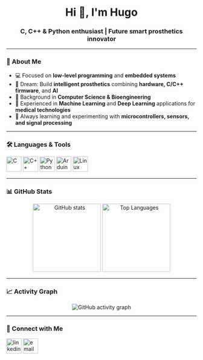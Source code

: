 <h1 align="center">Hi 👋, I'm Hugo</h1>
<h3 align="center">C, C++ & Python enthusiast | Future smart prosthetics innovator</h3>

---

### 🚀 About Me
- 💻 Focused on **low-level programming** and **embedded systems**  
- 🦾 Dream: Build **intelligent prosthetics** combining **hardware, C/C++ firmware**, and **AI**  
- 🧠 Background in **Computer Science & Bioengineering**  
- 🧬 Experienced in **Machine Learning** and **Deep Learning** applications for **medical technologies**  
- 🌱 Always learning and experimenting with **microcontrollers, sensors, and signal processing**  

---

### 🛠️ Languages & Tools
<p align="left">
  <img src="https://cdn.jsdelivr.net/gh/devicons/devicon/icons/c/c-original.svg" alt="C" width="40" height="40"/>
  <img src="https://cdn.jsdelivr.net/gh/devicons/devicon/icons/cplusplus/cplusplus-original.svg" alt="C++" width="40" height="40"/>
  <img src="https://cdn.jsdelivr.net/gh/devicons/devicon/icons/python/python-original.svg" alt="Python" width="40" height="40"/>
  <img src="https://cdn.jsdelivr.net/gh/devicons/devicon/icons/arduino/arduino-original.svg" alt="Arduino" width="40" height="40"/>
  <img src="https://cdn.jsdelivr.net/gh/devicons/devicon/icons/linux/linux-original.svg" alt="Linux" width="40" height="40"/>
</p>

---

### 📊 GitHub Stats
<p align="center">
  <img src="https://github-readme-stats.vercel.app/api?username=hroxo&show_icons=true&theme=tokyonight" alt="GitHub stats" height="180"/>
  <img src="https://github-readme-stats.vercel.app/api/top-langs/?username=hroxo&layout=compact&theme=tokyonight" alt="Top Languages" height="180"/>
</p>

---

### 📈 Activity Graph
<p align="center">
  <img src="https://github-readme-activity-graph.vercel.app/graph?username=hroxo&theme=tokyo-night" alt="GitHub activity graph"/>
</p>

---

### 🤝 Connect with Me
<p align="left">
<a href="https://www.linkedin.com/in/hugo-roxo04?utm_source=share&utm_campaign=share_via&utm_content=profile&utm_medium=ios_app" target="_blank"><img align="center" src="https://cdn.jsdelivr.net/gh/devicons/devicon/icons/linkedin/linkedin-original.svg" alt="linkedin" height="40" width="40" /></a>
<a href="mailto:hugo.roxo04@gmail.com"><img align="center" src="https://upload.wikimedia.org/wikipedia/commons/4/4e/Mail_%28iOS%29.svg" alt="email" height="40" width="40" /></a>
</p>
<!---
hroxo/hroxo is a ✨ special ✨ repository because its `README.md` (this file) appears on your GitHub profile.
You can click the Preview link to take a look at your changes.
--->
